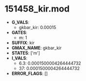 # 151458_kir.mod

- **G_VALS**:
  - gkbar_kir: 0.00015
- **GATES**:
  - m: 1
- **SUFFIX**: kir
- **GMAX_NAME**: gkbar_kir
- **STATES**: ['m']
- **I_VALS**:
  - 6.3: 0.0001500004264444732
  - 37: 0.0001500004264444732
- **ERROR_FLAGS**: []
